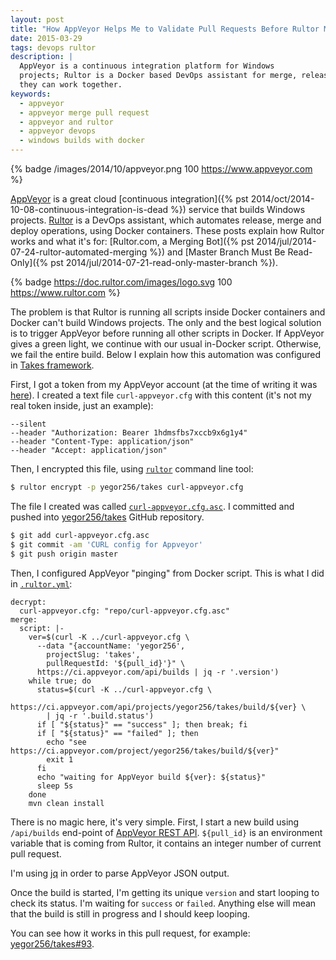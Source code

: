 ```yaml
---
layout: post
title: "How AppVeyor Helps Me to Validate Pull Requests Before Rultor Merges Them"
date: 2015-03-29
tags: devops rultor
description: |
  AppVeyor is a continuous integration platform for Windows
  projects; Rultor is a Docker based DevOps assistant for merge, release and deploy operations;
  they can work together.
keywords:
  - appveyor
  - appveyor merge pull request
  - appveyor and rultor
  - appveyor devops
  - windows builds with docker
---
```


{% badge /images/2014/10/appveyor.png 100 https://www.appveyor.com %}

[AppVeyor](https://www.appveyor.com) is a great cloud
[continuous integration]({% pst 2014/oct/2014-10-08-continuous-integration-is-dead %}) service that builds
Windows projects. [Rultor](https://www.rultor.com) is a DevOps assistant, which automates
release, merge and deploy operations, using Docker containers. These posts
explain how Rultor works and what it's for:
[Rultor.com, a Merging Bot]({% pst 2014/jul/2014-07-24-rultor-automated-merging %})
and [Master Branch Must Be Read-Only]({% pst 2014/jul/2014-07-21-read-only-master-branch %}).

{% badge https://doc.rultor.com/images/logo.svg 100 https://www.rultor.com %}

The problem is that Rultor is running all scripts inside Docker containers
and Docker can't build Windows projects. The only and the best logical solution
is to trigger AppVeyor before running all other scripts in Docker. If AppVeyor
gives a green light, we continue with our usual in-Docker script. Otherwise,
we fail the entire build. Below I explain how this automation was configured
in [Takes framework](https://www.takes.org).

<!--more-->

First, I got a token from my AppVeyor account (at the time
of writing it was [here](https://ci.appveyor.com/api-token)). I created
a text file `curl-appveyor.cfg` with this content (it's not my real token inside,
just an example):

```text
--silent
--header "Authorization: Bearer 1hdmsfbs7xccb9x6g1y4"
--header "Content-Type: application/json"
--header "Accept: application/json"
```

Then, I encrypted this file, using [`rultor`](https://github.com/yegor256/rultor-remote)
command line tool:

```bash
$ rultor encrypt -p yegor256/takes curl-appveyor.cfg
```

The file I created was called
[`curl-appveyor.cfg.asc`](https://github.com/yegor256/takes/blob/master/curl-appveyor.cfg.asc).
I committed and pushed into [yegor256/takes](https://github.com/yegor256/takes)
GitHub repository.

```bash
$ git add curl-appveyor.cfg.asc
$ git commit -am 'CURL config for Appveyor'
$ git push origin master
```

Then, I configured AppVeyor "pinging" from Docker script.
This is what I did in [`.rultor.yml`](https://github.com/yegor256/takes/blob/master/.rultor.yml):

```text
decrypt:
  curl-appveyor.cfg: "repo/curl-appveyor.cfg.asc"
merge:
  script: |-
    ver=$(curl -K ../curl-appveyor.cfg \
      --data "{accountName: 'yegor256',
        projectSlug: 'takes',
        pullRequestId: '${pull_id}'}" \
      https://ci.appveyor.com/api/builds | jq -r '.version')
    while true; do
      status=$(curl -K ../curl-appveyor.cfg \
        https://ci.appveyor.com/api/projects/yegor256/takes/build/${ver} \
        | jq -r '.build.status')
      if [ "${status}" == "success" ]; then break; fi
      if [ "${status}" == "failed" ]; then
        echo "see https://ci.appveyor.com/project/yegor256/takes/build/${ver}"
        exit 1
      fi
      echo "waiting for AppVeyor build ${ver}: ${status}"
      sleep 5s
    done
    mvn clean install
```

There is no magic here, it's very simple. First, I start a new build
using `/api/builds` end-point of
[AppVeyor REST API](https://www.appveyor.com/docs/api/projects-builds#start-build-of-pull-request-github-only).
`${pull_id}` is an environment variable that is coming from Rultor,
it contains an integer number of current pull request.

I'm using [jq](http://stedolan.github.io/jq/)
in order to parse AppVeyor JSON output.

Once the build is started, I'm getting its unique `version` and start
looping to check its status. I'm waiting for `success` or `failed`. Anything
else will mean that the build is still in progress and I should keep looping.

You can see how it works in this pull request, for example:
[yegor256/takes#93](https://github.com/yegor256/takes/pull/93).
